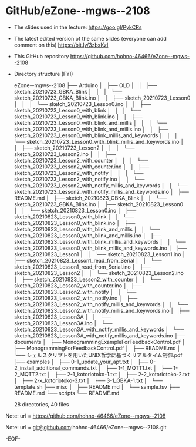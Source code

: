 # GitHub/eZone--mgws--2108


* The slides used in the lecture:
  https://goo.gl/PykCRs

* The latest edited version of the same slides (everyone can add comment on this)
  https://bit.ly/3zbxKzI

* This GitHub repository
  https://github.com/hohno-46466/eZone--mgws--2108


* Directory structure (FYI)

    eZone--mgws--2108
     ├── Arduino
     │   ├── OLD
     │   │   ├── sketch_20210723_GBKA_Blink
     │   │   │   └── sketch_20210723_GBKA_Blink.ino
     │   │   ├── sketch_20210723_Lesson0
     │   │   │   └── sketch_20210723_Lesson0.ino
     │   │   ├── sketch_20210723_Lesson0_with_blink
     │   │   │   └── sketch_20210723_Lesson0_with_blink.ino
     │   │   ├── sketch_20210723_Lesson0_with_blink_and_millis
     │   │   │   └── sketch_20210723_Lesson0_with_blink_and_millis.ino
     │   │   ├── sketch_20210723_Lesson0_with_blink_millis_and_keywords
     │   │   │   └── sketch_20210723_Lesson0_with_blink_millis_and_keywords.ino
     │   │   ├── sketch_20210723_Lesson2
     │   │   │   └── sketch_20210723_Lesson2.ino
     │   │   ├── sketch_20210723_Lesson2_with_counter
     │   │   │   └── sketch_20210723_Lesson2_with_counter.ino
     │   │   ├── sketch_20210723_Lesson2_with_notify
     │   │   │   └── sketch_20210723_Lesson2_with_notify.ino
     │   │   └── sketch_20210723_Lesson2_with_notify_millis_and_keywords
     │   │       └── sketch_20210723_Lesson2_with_notify_millis_and_keywords.ino
     │   ├── README.md
     │   ├── sketch_20210823_GBKA_Blink
     │   │   └── sketch_20210723_GBKA_Blink.ino
     │   ├── sketch_20210823_Lesson0
     │   │   └── sketch_20210823_Lesson0.ino
     │   ├── sketch_20210823_Lesson0_with_blink
     │   │   └── sketch_20210823_Lesson0_with_blink.ino
     │   ├── sketch_20210823_Lesson0_with_blink_and_millis
     │   │   └── sketch_20210823_Lesson0_with_blink_and_millis.ino
     │   ├── sketch_20210823_Lesson0_with_blink_millis_and_keywords
     │   │   └── sketch_20210823_Lesson0_with_blink_millis_and_keywords.ino
     │   ├── sketch_20210823_Lesson1
     │   │   └── sketch_20210823_Lesson1.ino
     │   ├── sketch_20210823_Lesson1_read_from_Serial
     │   │   └── sketch_20210823_Lesson1_read_from_Serial.ino
     │   ├── sketch_20210823_Lesson2
     │   │   └── sketch_20210823_Lesson2.ino
     │   ├── sketch_20210823_Lesson2_with_counter
     │   │   └── sketch_20210823_Lesson2_with_counter.ino
     │   ├── sketch_20210823_Lesson2_with_notify
     │   │   └── sketch_20210823_Lesson2_with_notify.ino
     │   ├── sketch_20210823_Lesson2_with_notify_millis_and_keywords
     │   │   └── sketch_20210823_Lesson2_with_notify_millis_and_keywords.ino
     │   ├── sketch_20210823_Lesson3A
     │   │   └── sketch_20210823_Lesson3A.ino
     │   └── sketch_20210823_Lesson3A_with_notify_millis_and_keywords
     │       └── sketch_20210823_Lesson3A_with_notify_millis_and_keywords.ino
     ├── documents
     │   ├── MonogrammingExampleForFeedbackControl.pdf
     │   ├── MonogrammingForFeedbackControl.pdf
     │   ├── README.md
     │   └── シェルスクリプトを用いたUNIX哲学に基づくリアルタイム制御.pdf
     ├── examples
     │   ├── 0-1_update_your_apt.txt
     │   ├── 0-2_install_additional_commands.txt
     │   ├── 1-1_MQTT1.txt
     │   ├── 1-2_MQTT2.txt
     │   ├── 2-1_kotoriotoko-1.txt
     │   ├── 2-2_kotoriotoko-2.txt
     │   ├── 2-x_kotoriotoko-3.txt
     │   ├── 3-1_GBKA-1.txt
     │   └── template.sh
     ├── misc
     │   ├── README.md
     │   └── sample.tsv
     ├── README.md
     └── scripts
         └── README.md

     28 directories, 40 files

Note: 	url = https://github.com/hohno-46466/eZone--mgws--2108

Note:   url = git@github.com:hohno-46466/eZone--mgws--2108.git

-EOF-
